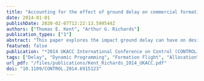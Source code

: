 ```yaml
---
title: "Accounting for the effect of ground delay on commercial formation flight"
date: 2014-01-01
publishDate: 2020-02-07T12:22:13.599544Z
authors: ["Thomas E. Kent", "Arthur G. Richards"]
publication_types: ["1"]
abstract: "This paper explores the impact ground delay can have on designing and executing rendezvous operations such as formation flight. For a given formation pairing the route is fixed, speed policies are then generated to compensate for uncertainty in take-off times. Value Iteration is used to solve both the deterministic and stochastic Dynamic Programming problem for an entire state-space. The final optimal policies determine what course of action aircraft should take for any realization of delay. Finally a comparative case study shows that even with delay, formation flights can reach expected savings of 6.1% against flying solo"
featured: false
publication: "*2014 UKACC International Conference on Control (CONTROL)*"
tags: ["Delay", "Dynamic Programming", "Formation Flight", "Allocation", "Routing", "Value Iteration"]
url_pdf: "/files/publications/Kent_Richards_2014_UKACC.pdf"
doi: "10.1109/CONTROL.2014.6915123"
---
```


